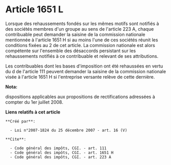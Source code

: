 # Article 1651 L

Lorsque des rehaussements fondés sur les mêmes motifs sont notifiés à des sociétés membres d'un groupe au sens de l'article
223 A, chaque contribuable peut demander la saisine de la commission nationale mentionnée à l'article 1651 H si au moins
l'une de ces sociétés réunit les conditions fixées au 2 de cet article. La commission nationale est alors compétente sur
l'ensemble des désaccords persistant sur les rehaussements notifiés à ce contribuable et relevant de ses attributions. 

Les contribuables dont les bases d'imposition ont été rehaussées en vertu du d de l'article 111 peuvent demander la saisine
de la commission nationale visée à l'article 1651 H si l'entreprise versante relève de cette dernière.

**Nota:**

dispositions applicables aux propositions de rectifications adressées à compter du 1er juillet 2008.

**Liens relatifs à cet article**

	**Créé par**:

	  - Loi n°2007-1824 du 25 décembre 2007 - art. 16 (V)

	**Cite**:

	  - Code général des impôts, CGI. - art. 111
	  - Code général des impôts, CGI. - art. 1651 H
	  - Code général des impôts, CGI. - art. 223 A
